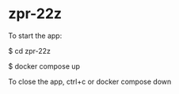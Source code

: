 # zpr-22z

To start the app:

$ cd zpr-22z

$ docker compose up

To close the app, ctrl+c or docker compose down
